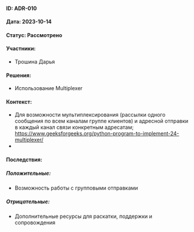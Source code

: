#### ID: ADR-010

#### Дата: 2023-10-14

#### Статус: Рассмотрено

#### Участники:
* Трошина Дарья

#### Решения:
* Использование Multiplexer

#### Контекст:
*   Для возможности мультиплексирования (рассылки одного сообщения по всем каналам группе клиентов) и адресной отправки в каждый канал связи конкретным адресатам;
https://www.geeksforgeeks.org/python-program-to-implement-24-multiplexer/
* 
#### Последствия:

##### Положительные:
* Возможность работы с групповыми отправками 

##### Отрицательные:
* Дополнительные ресурсы для раскатки, поддержки и сопровождения

